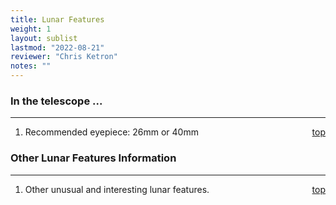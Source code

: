```yaml
---
title: Lunar Features
weight: 1
layout: sublist
lastmod: "2022-08-21"
reviewer: "Chris Ketron"
notes: ""
---
```


### In the telescope ...

---
<span style='float:right;'>[top](#)</span>

1. Recommended eyepiece: 26mm or 40mm

### Other Lunar Features Information

---
<span style='float:right;'>[top](#)</span>

1. Other unusual and interesting lunar features.
